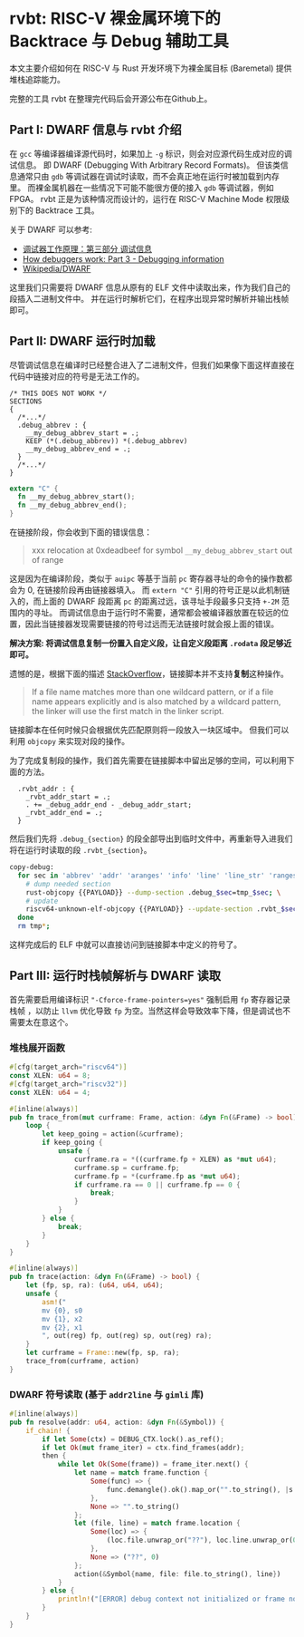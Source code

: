 # rvbt: RISC-V 裸金属环境下的 Backtrace 与 Debug 辅助工具

本文主要介绍如何在 RISC-V 与 Rust 开发环境下为裸金属目标 (Baremetal) 提供堆栈追踪能力。

完整的工具 rvbt 在整理完代码后会开源公布在Github上。

## Part I: DWARF 信息与 rvbt 介绍

在 `gcc` 等编译器编译源代码时，如果加上 `-g` 标识，则会对应源代码生成对应的调试信息。
即 DWARF (Debugging With Arbitrary Record Formats)。
但该类信息通常只由 `gdb` 等调试器在调试时读取，而不会真正地在运行时被加载到内存里。
而裸金属机器在一些情况下可能不能很方便的接入 `gdb` 等调试器，例如 FPGA。
rvbt 正是为该种情况而设计的，运行在 RISC-V Machine Mode 权限级别下的 Backtrace 工具。

关于 DWARF 可以参考:

- [调试器工作原理：第三部分 调试信息](https://hanfeng.ink/post/gdb_debug_info/)
- [How debuggers work: Part 3 - Debugging information](https://eli.thegreenplace.net/2011/02/07/how-debuggers-work-part-3-debugging-information)
- [Wikipedia/DWARF](https://en.wikipedia.org/wiki/DWARF)

这里我们只需要将 DWARF 信息从原有的 ELF 文件中读取出来，作为我们自己的段插入二进制文件中。
并在运行时解析它们，在程序出现异常时解析并输出栈帧即可。

## Part II: DWARF 运行时加载

尽管调试信息在编译时已经整合进入了二进制文件，但我们如果像下面这样直接在代码中链接对应的符号是无法工作的。

```linkscript
/* THIS DOES NOT WORK */
SECTIONS
{
  /*...*/
  .debug_abbrev : {
    __my_debug_abbrev_start = .;
    KEEP (*(.debug_abbrev)) *(.debug_abbrev)
    __my_debug_abbrev_end = .;
  }
  /*...*/
}
```

```rust
extern "C" {
  fn __my_debug_abbrev_start();
  fn __my_debug_abbrev_end();
}
```

在链接阶段，你会收到下面的错误信息：

> xxx relocation at 0xdeadbeef for symbol `__my_debug_abbrev_start` out of range

这是因为在编译阶段，类似于 `auipc` 等基于当前 `pc` 寄存器寻址的命令的操作数都会为 0, 在链接阶段再由链接器填入。
而 `extern "C"` 引用的符号正是以此机制链入的，而上面的 DWARF 段距离 `pc` 的距离过远，该寻址手段最多只支持 `+-2M` 范围内的寻址。
而调试信息由于运行时不需要，通常都会被编译器放置在较远的位置，因此当链接器发现需要链接的符号过远而无法链接时就会报上面的错误。

**解决方案: 将调试信息复制一份置入自定义段，让自定义段距离 `.rodata` 段足够近即可。**

遗憾的是，根据下面的描述 [StackOverflow](https://stackoverflow.com/questions/31125217/how-to-make-duplicate-sections-in-elf-file)，链接脚本并不支持**复制**这种操作。

> If a file name matches more than one wildcard pattern, or
> if a file name appears explicitly and is also matched by a wildcard pattern,
> the linker will use the first match in the linker script.

链接脚本在任何时候只会根据优先匹配原则将一段放入一块区域中。 但我们可以利用 `objcopy` 来实现对段的操作。

为了完成复制段的操作，我们首先需要在链接脚本中留出足够的空间，可以利用下面的方法。

```linkscript
  .rvbt_addr : {
    _rvbt_addr_start = .;
    . += _debug_addr_end - _debug_addr_start;
    _rvbt_addr_end = .;
  }
```

然后我们先将 `.debug_{section}` 的段全部导出到临时文件中，再重新导入进我们将在运行时读取的段 `.rvbt_{section}`。

```bash
copy-debug:
  for sec in 'abbrev' 'addr' 'aranges' 'info' 'line' 'line_str' 'ranges' 'rnglists' 'str' 'str_offsets'; do \
    # dump needed section
    rust-objcopy {{PAYLOAD}} --dump-section .debug_$sec=tmp_$sec; \
    # update
    riscv64-unknown-elf-objcopy {{PAYLOAD}} --update-section .rvbt_$sec=tmp_$sec; \
  done
  rm tmp*; 
```

这样完成后的 ELF 中就可以直接访问到链接脚本中定义的符号了。

## Part III: 运行时栈帧解析与 DWARF 读取

首先需要启用编译标识 `"-Cforce-frame-pointers=yes"` 强制启用 `fp` 寄存器记录栈帧
，以防止 `llvm` 优化导致 `fp` 为空。当然这样会导致效率下降，但是调试也不需要太在意这个。

### 堆栈展开函数

```rust
#[cfg(target_arch="riscv64")]
const XLEN: u64 = 8;
#[cfg(target_arch="riscv32")]
const XLEN: u64 = 4;

#[inline(always)]
pub fn trace_from(mut curframe: Frame, action: &dyn Fn(&Frame) -> bool) {
    loop {
        let keep_going = action(&curframe);
        if keep_going {
            unsafe {
                curframe.ra = *((curframe.fp + XLEN) as *mut u64);
                curframe.sp = curframe.fp;
                curframe.fp = *(curframe.fp as *mut u64);
                if curframe.ra == 0 || curframe.fp == 0 {
                    break;
                }
            }
        } else {
            break;
        }
    }
}

#[inline(always)]
pub fn trace(action: &dyn Fn(&Frame) -> bool) {
    let (fp, sp, ra): (u64, u64, u64);
    unsafe {
        asm!("
        mv {0}, s0
        mv {1}, x2
        mv {2}, x1
        ", out(reg) fp, out(reg) sp, out(reg) ra);
    }
    let curframe = Frame::new(fp, sp, ra);
    trace_from(curframe, action)
}
```

### DWARF 符号读取 (基于 `addr2line` 与 `gimli` 库)

```rust
#[inline(always)]
pub fn resolve(addr: u64, action: &dyn Fn(&Symbol)) {
    if_chain! {
        if let Some(ctx) = DEBUG_CTX.lock().as_ref();
        if let Ok(mut frame_iter) = ctx.find_frames(addr);
        then {
            while let Ok(Some(frame)) = frame_iter.next() {
                let name = match frame.function {
                    Some(func) => {
                        func.demangle().ok().map_or("".to_string(), |s| s.to_string())
                    },
                    None => "".to_string()
                };
                let (file, line) = match frame.location {
                    Some(loc) => {
                        (loc.file.unwrap_or("??"), loc.line.unwrap_or(0))
                    },
                    None => ("??", 0)
                };
                action(&Symbol{name, file: file.to_string(), line})
            }
        } else {
            println!("[ERROR] debug context not initialized or frame not found");
        }
    }
}
```
